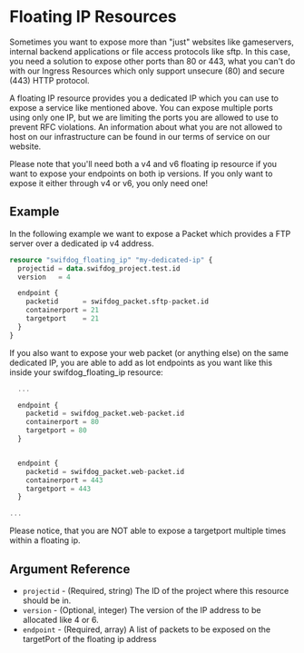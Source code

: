 # Floating IP Resources

Sometimes you want to expose more than "just" websites like gameservers, internal backend applications or file access
protocols like sftp. In this case, you need a solution to expose other ports than 80 or 443, what you can't do with our
Ingress Resources which only support unsecure (80) and secure (443) HTTP protocol.

A floating IP resource provides you a dedicated IP which you can use to expose a service like mentioned above. You can
expose multiple ports using only one IP, but we are limiting the ports you are allowed to use to prevent RFC violations.
An information about what you are not allowed to host on our infrastructure can be found in our terms of service on our
website.

Please note that you'll need both a v4 and v6 floating ip resource if you want to expose your endpoints on both ip
versions. If you only want to expose it either through v4 or v6, you only need one!

## Example

In the following example we want to expose a Packet which provides a FTP server over a dedicated ip v4 address.

```terraform
resource "swifdog_floating_ip" "my-dedicated-ip" {
  projectid = data.swifdog_project.test.id
  version   = 4

  endpoint {
    packetid      = swifdog_packet.sftp-packet.id
    containerport = 21
    targetport    = 21
  }
}
```

If you also want to expose your web packet (or anything else) on the same dedicated IP, you are able to add as lot
endpoints as you want like this inside your swifdog_floating_ip resource:

```terraform
  ...

  endpoint {
    packetid = swifdog_packet.web-packet.id
    containerport = 80
    targetport = 80
  }


  endpoint {
    packetid = swifdog_packet.web-packet.id
    containerport = 443
    targetport = 443
  }

...
```

Please notice, that you are NOT able to expose a targetport multiple times within a floating ip.

## Argument Reference

- `projectid` - (Required, string) The ID of the project where this resource should be in.
- `version` - (Optional, integer) The version of the IP address to be allocated like 4 or 6.
- `endpoint` - (Required, array) A list of packets to be exposed on the targetPort of the floating ip address 